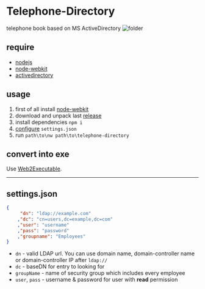# Telephone-Directory
telephone book based on MS ActiveDirectory
![folder](https://habrastorage.org/files/4e5/337/cda/4e5337cda41346bdbfc00c8096675eaf.png)

## require
+ [nodejs](https://nodejs.org/)
+ [node-webkit](http://nwjs.io/)
+ [activedirectory](https://github.com/gheeres/node-activedirectory)

## usage
1. first of all install [node-webkit](http://nwjs.io/)
2. download and unpack last [release](https://github.com/titulus/Telephone-Directory/releases)
3. install dependencies `npm i`
4. [configure](#settingsjson)  `settings.json`
5. run `path\to\nw path\to\telephone-directory`

## convert into exe

Use [Web2Executable](https://github.com/jyapayne/Web2Executable).

----
## </a>settings.json
```json
{
     "dn": "ldap://example.com"
    ,"dc": "cn=users,dc=example,dc=com"
    ,"user": "username"
    ,"pass": "password"
    ,"groupname": "Employees"
}
```

* `dn` - valid LDAP url. You can use domain name, domain-controller name or domain-controller IP after `ldap://`
* `dc` - baseDN for entry to looking for
* `groupName` - name of security group which includes every employee
* `user`, `pass` - username & password for user with **read** permission
